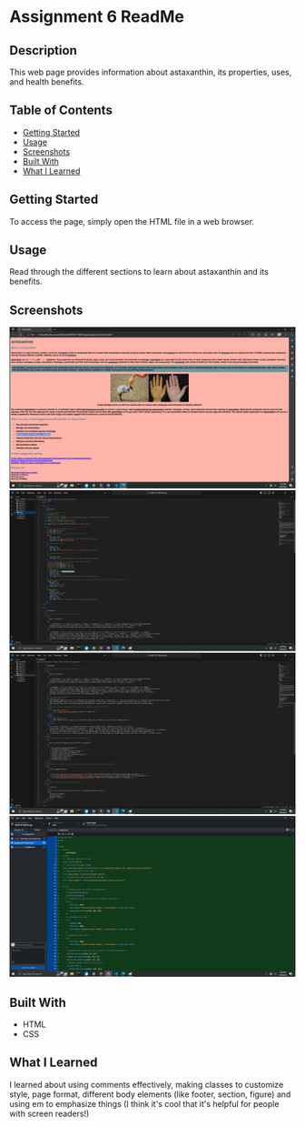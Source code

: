 # Assignment 6 ReadMe

## Description
This web page provides information about astaxanthin, its properties, uses, and health benefits.

## Table of Contents
- [Getting Started](#getting-started)
- [Usage](#usage)
- [Screenshots](#screenshots)
- [Built With](#built-with)
- [What I Learned](#what-i-learned)

## Getting Started
To access the page, simply open the HTML file in a web browser.

## Usage
Read through the different sections to learn about astaxanthin and its benefits.

## Screenshots
![Screenshot 1](/assignment-6/images/screenshot-1.png)
![Screenshot 2](/assignment-6/images/screenshot-2.png)
![Screenshot 3](/assignment-6/images/screenshot-3.png)
![Screenshot 4](/assignment-6/images/screenshot-4.png)

## Built With
- HTML
- CSS

## What I Learned
I learned about using comments effectively, making classes to customize style, page format, different body elements (like footer, section, figure) and using em to emphasize things (I think it's cool that it's helpful for people with screen readers!)
